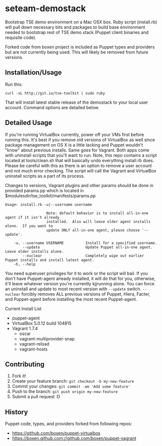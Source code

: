 # seteam-demostack
Bootstrap TSE demo environment on a Mac OSX box. Ruby script (install.rb) will pull
down necessary bits and packages to build base environment needed to bootstrap rest of TSE demo
stack (Puppet client binaries and requisite code).

Forked code from boxen project is included as Puppet types and providers but are not currently being
used.  This will likely be removed from future versions.

## Installation/Usage
Run this:

```
curl -sL http://git.io/tse-toolkit | sudo ruby
```
That will install latest stable release of the demostack to your local user account.  Command options are
detailed below.

## Detailed Usage

If you're running VirtualBox currently, power off your VMs first before running this.  It's best if you 
remove old versions of VirtualBox as well since package management on OS X is a little lacking and 
Puppet wouldn't "know" about previous installs.  Same goes for Vagrant.  Both apps come with uninstall 
scripts that you'll want to run.  Note, this repo contains a script located at tools/clean.sh 
that will basically undo everything install.rb does.  Please be careful with this as there is an option 
to remove a user account and not much error checking.  The script will call the Vagrant and VirtualBox 
uninstall scripts as a part of its process.

Changes to versions, Vagrant plugins and other params should be done in provided params.pp which is located in
$modulesdir/tse_toolkit/manifests/params.pp

```
Usage: install.rb -u|--username username

                   Note: default behavior is to install all-in-one agent if it isn't already
                   installed.  Also will leave older agent installs alone.  If you want to
                   update ONLY all-in-one agent, please choose '--update'.

    -u, --username USERNAME          Install for a specified username.
        --update                     Update Puppet all-in-one agent. Leave older installs alone.
        --nuclear                    Completely wipe out earlier Puppet installs and install latest agent.
    -h, --help
```

You need superuser privileges for it to work or the script will bail.  If you don't have Puppet-agent 
already installed, it will do that for you, otherwise, it'll leave whatever version you're currently 
kjjrunning alone.  You can force an uninstall and update to most recent version 
with ```--update``` switch.  ```--nuclear``` forcibly removes ALL previous versions of Puppet, Hiera, Facter, 
and Puppet-agent before installing the most recent Puppet-agent.

Current Install List
* puppet-agent 
* VirtualBox 5.0.12 build 104815
* Vagrant 1.7.4
  * oscar
  * vagrant-multiprovider-snap
  * vagrant-reload
  * vagrant-hosts

## Contributing

1. Fork it!
2. Create your feature branch: `git checkout -b my-new-feature`
3. Commit your changes: `git commit -am 'Add some feature'`
4. Push to the branch: `git push origin my-new-feature`
5. Submit a pull request :D

## History

Puppet code, types, and providers forked from following repos:
* https://github.com/boxen/puppet-virtualbox
* https://boxen.github.com://github.com/boxen/puppet-vagrant 
